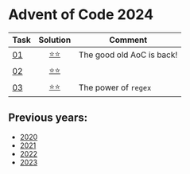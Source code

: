 # Advent of Code 2024



| Task                                      |         Solution          | Comment                   |
|-------------------------------------------|:-------------------------:|---------------------------|
| [01](https://adventofcode.com/2024/day/1) | [⭐⭐](year_2024/day_01.py) | The good old AoC is back! |
| [02](https://adventofcode.com/2024/day/2) | [⭐⭐](year_2024/day_02.py) |                           |
| [03](https://adventofcode.com/2024/day/3) | [⭐⭐](year_2024/day_03.py) | The power of `regex`      |

## Previous years:
* [2020](year_2020/README.md)
* [2021](year_2021/README.md)
* [2022](year_2022/README.md)
* [2023](year_2023/README.md)
